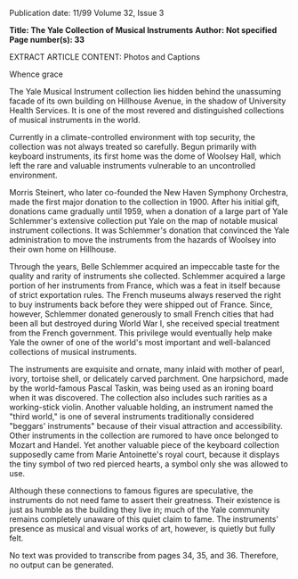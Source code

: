 Publication date: 11/99
Volume 32, Issue 3

**Title: The Yale Collection of Musical Instruments**
**Author: Not specified**
**Page number(s): 33**

EXTRACT ARTICLE CONTENT:
Photos and Captions

Whence grace

The Yale Musical Instrument collection lies hidden behind the unassuming facade of its own building on Hillhouse Avenue, in the shadow of University Health Services. It is one of the most revered and distinguished collections of musical instruments in the world.

Currently in a climate-controlled environment with top security, the collection was not always treated so carefully. Begun primarily with keyboard instruments, its first home was the dome of Woolsey Hall, which left the rare and valuable instruments vulnerable to an uncontrolled environment.

Morris Steinert, who later co-founded the New Haven Symphony Orchestra, made the first major donation to the collection in 1900. After his initial gift, donations came gradually until 1959, when a donation of a large part of Yale Schlemmer's extensive collection put Yale on the map of notable musical instrument collections. It was Schlemmer's donation that convinced the Yale administration to move the instruments from the hazards of Woolsey into their own home on Hillhouse.


Through the years, Belle Schlemmer acquired an impeccable taste for the quality and rarity of instruments she collected. Schlemmer acquired a large portion of her instruments from France, which was a feat in itself because of strict exportation rules. The French museums always reserved the right to buy instruments back before they were shipped out of France. Since, however, Schlemmer donated generously to small French cities that had been all but destroyed during World War I, she received special treatment from the French government. This privilege would eventually help make Yale the owner of one of the world's most important and well-balanced collections of musical instruments.


The instruments are exquisite and ornate, many inlaid with mother of pearl, ivory, tortoise shell, or delicately carved parchment. One harpsichord, made by the world-famous Pascal Taskin, was being used as an ironing board when it was discovered. The collection also includes such rarities as a working-stick violin. Another valuable holding, an instrument named the "third world," is one of several instruments traditionally considered "beggars' instruments" because of their visual attraction and accessibility. Other instruments in the collection are rumored to have once belonged to Mozart and Handel. Yet another valuable piece of the keyboard collection supposedly came from Marie Antoinette's royal court, because it displays the tiny symbol of two red pierced hearts, a symbol only she was allowed to use.


Although these connections to famous figures are speculative, the instruments do not need fame to assert their greatness. Their existence is just as humble as the building they live in; much of the Yale community remains completely unaware of this quiet claim to fame. The instruments' presence as musical and visual works of art, however, is quietly but fully felt.




No text was provided to transcribe from pages 34, 35, and 36.  Therefore, no output can be generated.